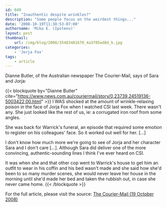 ```yaml
---
id: 649
title: "Inauthentic despite wrinkles?"
description: "Some people focus on the weirdest things..."
date: '2008-10-19T11:38:53-07:00'
authorname: 'Mika E. (Ipstenu)'
layout: post
thumbnail:
    url: /img/blog/2008/35483481670_4a3f05ed8d_k.jpg
categories:
    - 'Jorja Fox'
tags:
    - article
---
```


Dianne Butler, of the Australian newspaper The Courier-Mail, says of Sara and Jorja:

{{< blockquote by="Dianne Butler" cite="https://www.news.com.au/couriermail/story/0,23739,24519136-5003422,00.html" >}}
I WAS shocked at the amount of wrinkle-relaxing poison in the face of Jorja Fox when I watched CSI last week. There wasn't any. She just looked like the rest of us, ie: a corrugated iron roof from some angles.

She was back for Warrick's funeral, an episode that required some emotion to register on his colleagues' face. So it worked out well for her. [...]

I don't know how much more we're going to see of Jorja and her character Sara and I don't care [...]. Although Sara did deliver one of the more convincing, authentic-sounding lines I think I've ever heard on CSI.

It was when she and that other cop went to Warrick's house to get him an outfit to wear in his coffin and his bed wasn't made and she said how she'd been to so many murder scenes, she would never leave her house in the morning until she'd made her bed and taken the rubbish out, in case she never came home.
{{< /blockquote >}}

For the full article, please visit the source: [The Courier-Mail (19 October 2008)](https://www.news.com.au/couriermail/story/0,23739,24519136-5003422,00.html)
